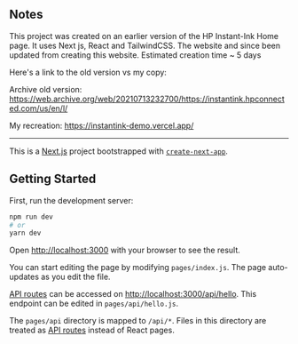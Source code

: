 ## Notes

This project was created on an earlier version of the HP Instant-Ink Home page. It uses Next js, React and TailwindCSS. The website and since been updated from creating this website. Estimated creation time ~ 5 days

Here's a link to the old version vs my copy:

Archive old version: https://web.archive.org/web/20210713232700/https://instantink.hpconnected.com/us/en/l/

My recreation: https://instantink-demo.vercel.app/

_________________________________________________________________________________________________________________________________________________________________________________

This is a [Next.js](https://nextjs.org/) project bootstrapped with [`create-next-app`](https://github.com/vercel/next.js/tree/canary/packages/create-next-app).

## Getting Started

First, run the development server:

```bash
npm run dev
# or
yarn dev
```

Open [http://localhost:3000](http://localhost:3000) with your browser to see the result.

You can start editing the page by modifying `pages/index.js`. The page auto-updates as you edit the file.

[API routes](https://nextjs.org/docs/api-routes/introduction) can be accessed on [http://localhost:3000/api/hello](http://localhost:3000/api/hello). This endpoint can be edited in `pages/api/hello.js`.

The `pages/api` directory is mapped to `/api/*`. Files in this directory are treated as [API routes](https://nextjs.org/docs/api-routes/introduction) instead of React pages.

